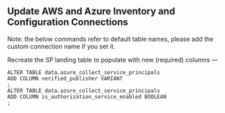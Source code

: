 ## Update AWS and Azure Inventory and Configuration Connections

Note: the below commands refer to default table names, please add the custom connection name if you set it.

Recreate the SP landing table to populate with new (required) columns —

~~~
ALTER TABLE data.azure_collect_service_principals
ADD COLUMN verified_publisher VARIANT
;
ALTER TABLE data.azure_collect_service_principals
ADD COLUMN is_authorization_service_enabled BOOLEAN
;
~~~

